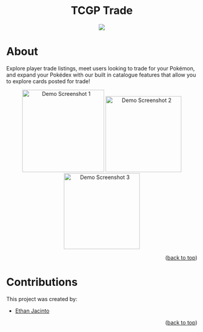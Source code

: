 <a name="readme-top"></a>

<div align="center">
  <h1 align="center">TCGP Trade</h1>
  <a href="https://flutter.dev/"><img src="https://img.shields.io/badge/flutter-20bcfd?style=for-the-badge&logo=flutter&logoColor=fff"/></a>
</div>

# About

Explore player trade listings, meet users looking to trade for your Pokémon, and expand your Pokédex with our built in catalogue features that allow you to explore cards posted for trade!

<div align="center">
  <img src='https://i.imgur.com/ZQg1AqU.png' title='Demo Screenshot 1' width='216.9' height alt='Demo Screenshot 1' />
  <img src='https://i.imgur.com/DzJXxQF.png' title='Demo Screenshot 2' width='200' alt='Demo Screenshot 2' />
  <img src='https://i.imgur.com/RMlF5Uz.png' title='Demo Screenshot 3' width='200' alt='Demo Screenshot 3' />
</div>

<p align="right">(<a href="#readme-top">back to top</a>)</p>

# Contributions

This project was created by:
- [Ethan Jacinto](https://github.com/ekjacinto)

<p align="right">(<a href="#readme-top">back to top</a>)</p>

